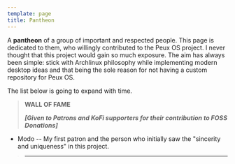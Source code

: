 ```yaml
---
template: page
title: Pantheon
---
```

A **pantheon** of a group of important and respected people. This page is dedicated to them, who willingly contributed to the Peux OS project. I never thought that this project would gain so much exposure. The aim has always been simple: stick with Archlinux philosophy while implementing modern desktop ideas and that being the sole reason for not having a custom repository for Peux OS.

The list below is going to expand with time.

> **WALL OF FAME**
>
> ***\[Given to Patrons and KoFi supporters for their contribution to FOSS Donations]***

*   Modo -- My first patron and the person who initially saw the "sincerity and uniqueness" in this project.

> ****
